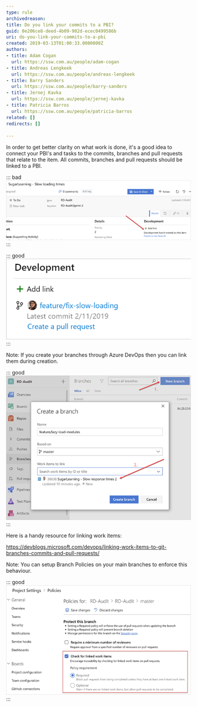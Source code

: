 ```yaml
---
type: rule
archivedreason: 
title: Do you link your commits to a PBI?
guid: 0e206ce8-deed-4b09-902d-ecec0499586b
uri: do-you-link-your-commits-to-a-pbi
created: 2019-03-13T01:00:33.0000000Z
authors:
- title: Adam Cogan
  url: https://ssw.com.au/people/adam-cogan
- title: Andreas Lengkeek
  url: https://ssw.com.au/people/andreas-lengkeek
- title: Barry Sanders
  url: https://ssw.com.au/people/barry-sanders
- title: Jernej Kavka
  url: https://ssw.com.au/people/jernej-kavka
- title: Patricia Barros
  url: https://ssw.com.au/people/patricia-barros
related: []
redirects: []

---
```


In order to get better clarity on what work is done, it's a good idea to connect your PBI's and tasks to the commits, branches and pull requests that relate to the item. All commits, branches and pull requests should be linked to a PBI.

::: bad  
![Bad Example: No linked commit's, branches or pull requests](no-linked-commit.png)  
:::  

::: good  
![Good Example: Git branch linked to PBI in TFS](link-branch-to-pbi.png)  
:::  

<!--endintro-->

Note: If you create your branches through Azure DevOps then you can link them during creation.

::: good  
![Good Example: Using Azure DevOps to link PBI during creation](link-pbi-during-creation.png)  
:::  

Here is a handy resource for linking work items:

https://devblogs.microsoft.com/devops/linking-work-items-to-git-branches-commits-and-pull-requests/

Note: You can setup Branch Policies on your main branches to enforce this behaviour.

::: good  
![Good Example: Branch Policy on the master branch to enforce linked work items on pull requests](add-branch-policy-for-linked-items.png)  
:::
